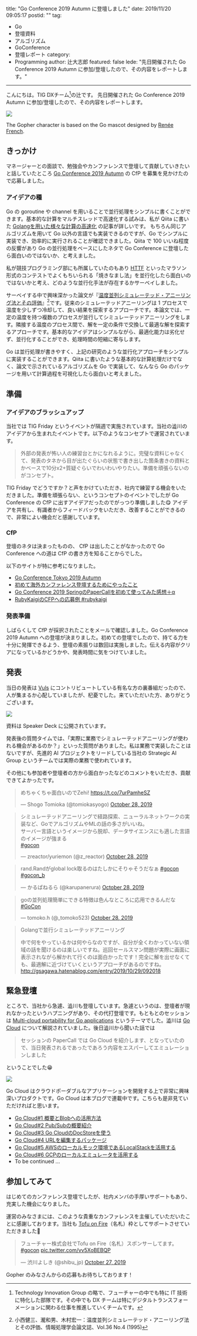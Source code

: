 title: "Go Conference 2019 Autumn に登壇しました"
date: 2019/11/20 09:05:17
postid: ""
tag:
  - Go
  - 登壇資料
  - アルゴリズム
  - GoConference
  - 登壇レポート
category:
  - Programming
author: 辻大志郎
featured: false
lede: "先日開催された Go Conference 2019 Autumn に参加/登壇したので、その内容をレポートします。"
---
こんにちは。TIG DXチーム[^2]の辻です。
先日開催された Go Conference 2019 Autumn に参加/登壇したので、その内容をレポートします。

<img src="/images/20191120/gopher-kun.jpg" class="img-small-size">

The Gopher character is based on the Go mascot designed by [Renée French](http://reneefrench.blogspot.com/).


[^2]: Technology Innovation Group の略で、フューチャーの中でも特に IT 技術に特化した部隊です。その中でも DX チームは特にデジタルトランスフォーメーションに関わる仕事を推進していくチームです。

## きっかけ

マネージャーとの面談で、勉強会やカンファレンスで登壇して貢献していきたいと話していたところ [Go Conference 2019 Autumn](https://www.papercall.io/gocon-tokyo-2019-autumn) の CfP を募集を見かけたので応募しました。

### アイデアの種

Go の goroutine や channel を用いることで並行処理をシンプルに書くことができます。基本的な計算をマルチスレッドで高速化する試みは、私が Qiita に書いた [Golangを用いた様々な計算の高速化](https://qiita.com/tutuz/items/057452fbbe9a5ae26d37) の記事が詳しいです。
もちろん同じアルゴリズムを用いて Go 以外の言語でも実装できるのですが、Go でシンプルに実装でき、効率的に実行されることが確認できました。Qiita で 100 いいね程度の反響があり Go の並行処理をベースにしたネタで Go Conference に登壇したら面白いのではないか、と考えました。

私が競技プログラミング部にも所属していたのもあり [HTTF](https://atcoder.jp/contests/future-contest-2020-qual) といったマラソン形式のコンテストでよくもちいられる「焼きなまし法」を並行化したら面白いのではないかと考え、どのような並行化手法が存在するかサーベイしました。

サーベイする中で興味深かった論文が『[温度並列シミュレーテッド・アニーリング法とその評価](https://ipsj.ixsq.nii.ac.jp/ej/?action=repository_uri&item_id=13940&file_id=1&file_no=1)』[^1]です。従来のシミュレーテッドアニーリングは 1 プロセスで温度を少しずつ冷却して、良い結果を探索するアプローチです。本論文では、一定の温度を持つ複数のプロセスが並行してシミュレーテッドアニーリングをします。隣接する温度のプロセス間で、解を一定の条件で交換して最適な解を探索するアプローチです。基本的なアイデアはシンプルながら、最適化能力は劣化せず、並行化することができ、処理時間の短縮に寄与します。

[^1]: 小西健三、瀧和男、木村宏一：温度並列シミュレーテッド・アニーリング法とその評価、情報処理学会論文誌、Vol.36 No.4 (1995)

Go は並行処理が書きやすく、上記の研究のような並行化アプローチをシンプルに実装することができます。Qiita に書いたような基本的な計算処理だけでなく、論文で示されているアルゴリズムを Go で実装して、なんなら Go のパッケージを用いて計算過程を可視化したら面白いと考えました。

## 準備

### アイデアのブラッシュアップ

当社では TIG Friday というイベントが隔週で実施されています。当社の澁川のアイデアから生まれたイベントです。以下のようなコンセプトで運営されています。

> 外部の発表が怖い人の練習台とかになれるように。完璧な資料じゃなくて、発表のタネから目が出たぐらいの状態で書き出した箇条書きの資料とかベースで10分x2+質疑ぐらいでわいわいやりたい。準備を頑張らないのがコンセプト。

TIG Friday でどうですか？と声をかけていただき、社内で練習する機会をいただきました。準備を頑張らない、というコンセプトのイベントでしたが Go Conference の CfP に出すアイデアだったのでがっつり準備しました😋
アイデアを共有し、有識者からフィードバックをいただき、改善することができるので、非常によい機会だと感謝しています。

### CfP

登壇のネタは決まったものの、 CfP は出したことがなかったので Go Conference への道は CfP の書き方を知ることからでした。

以下のサイトが特に参考になりました。

- [Go Conference Tokyo 2019 Autumn](https://www.papercall.io/gocon-tokyo-2019-autumn)
- [初めて海外カンファレンス登壇するためにやったこと](https://blog.monochromegane.com/blog/2019/08/11/toward_the_oversea_conference/)
- [Go Conference 2019 SpringのPaperCallを初めて使ってみた感想＋α](https://ymotongpoo.hatenablog.com/entry/2019/04/25/001319)
- [RubyKaigiのCFPへの応募例 #rubykaigi](https://www.clear-code.com/blog/2017/6/6.html)

### 発表準備

しばらくして CfP が採択されたことをメールで確認しました。Go Conference 2019 Autumn への登壇が決まりました。初めての登壇でしたので、持てる力を十分に発揮できるよう、登壇の素振りは数回は実施しました。伝える内容がクリアになっているかどうかや、発表時間に気をつけていました。

## 発表

当日の発表は [Vuls](https://github.com/future-architect/vuls) にコントリビュートしている有名な方の裏番組だったので、人が集まるか心配していましたが、杞憂でした。来ていただいた方、ありがとうございます。

<img src="/images/20191120/photo_20191120_01.jpeg">

資料は Speaker Deck に公開されています。

<script async class="speakerdeck-embed" data-id="01855be763dc46f18bfba1cf8d60f147" data-ratio="1.77777777777778" src="//speakerdeck.com/assets/embed.js"></script>

発表後の質問タイムでは、「実際に業務でシミュレーテッドアニーリングが使われる機会があるのか？」といった質問がありました。私は業務で実装したことはないですが、先進的 AI プロジェクトをリードしている当社の Strategic AI Group というチームでは実際の業務で使われています。

その他にも参加者や登壇者の方から面白かったなどのコメントをいただき、貢献できてよかったです。

<blockquote class="twitter-tweet"><p lang="ja" dir="ltr">めちゃくちゃ面白いのでZehi! <a href="https://t.co/7urPamheSZ">https://t.co/7urPamheSZ</a></p>&mdash; Shogo Tomioka (@tomiokasyogo) <a href="https://twitter.com/tomiokasyogo/status/1188716537110093824?ref_src=twsrc%5Etfw">October 28, 2019</a></blockquote> <script async src="https://platform.twitter.com/widgets.js" charset="utf-8"></script>

<blockquote class="twitter-tweet"><p lang="ja" dir="ltr">シミュレーテッドアニーリングで経路探索、ニューラルネットワークの実装など、GoでアルゴリズムやMLの話の多さがいいね。<br>サーバー言語というイメージから脱却、データサイエンスにも適した言語のイメージが強まる<br> <a href="https://twitter.com/hashtag/gocon?src=hash&amp;ref_src=twsrc%5Etfw">#gocon</a></p>&mdash; zreactor/yuriemon (@z_reactor) <a href="https://twitter.com/z_reactor/status/1188703466656387072?ref_src=twsrc%5Etfw">October 28, 2019</a></blockquote> <script async src="https://platform.twitter.com/widgets.js" charset="utf-8"></script>

<blockquote class="twitter-tweet"><p lang="ja" dir="ltr">rand.Randがglobal lock取るのはたしかにそりゃそうだなぁ <a href="https://twitter.com/hashtag/gocon?src=hash&amp;ref_src=twsrc%5Etfw">#gocon</a> <a href="https://twitter.com/hashtag/gocon_b?src=hash&amp;ref_src=twsrc%5Etfw">#gocon_b</a></p>&mdash; かるぱねるら (@karupanerura) <a href="https://twitter.com/karupanerura/status/1188702910529462272?ref_src=twsrc%5Etfw">October 28, 2019</a></blockquote> <script async src="https://platform.twitter.com/widgets.js" charset="utf-8"></script>

<blockquote class="twitter-tweet"><p lang="ja" dir="ltr">goの並列処理簡単にできる特徴は色んなところに応用できるんだな <a href="https://twitter.com/hashtag/GoCon?src=hash&amp;ref_src=twsrc%5Etfw">#GoCon</a></p>&mdash; tomoko.h (@_tomoko523) <a href="https://twitter.com/_tomoko523/status/1188700567821905920?ref_src=twsrc%5Etfw">October 28, 2019</a></blockquote> <script async src="https://platform.twitter.com/widgets.js" charset="utf-8"></script>

> Golangで並行シミュレーテッドアニーリング
>
> 中で何をやっているかは何やらなのですが、自分が全くわかっていない領域の話を聞けるのは楽しいですね。巡回セールスマン問題が実際に画面に表示されながら解かれて行くのは面白かったです！完全に解を出せなくても、最適解に近づけていくというアプローチがあるのですね。
> http://gsagawa.hatenablog.com/entry/2019/10/29/092018


## 緊急登壇

ところで、当社から急遽、澁川も登壇しています。急遽というのは、登壇者が現れなかったというハプニングがあり、その代打登壇です。もともとのセッションは [Multi-cloud portability for Go applications](https://gocon.jp/sessions/multi-cloud_portability_for_go_applications/) というテーマでした。澁川は [Go Cloud](https://gocloud.dev/) について解説されていました。後日澁川から聞いた話では

> セッションの PaperCall では Go Cloud を紹介します、となっていたので、当日発表されるであったであろう内容をエスパーしてエミュレーションしました

ということでした😁

<img src="/images/20191120/photo_20191120_02.jpeg">

Go Cloud はクラウドポーダブルなアプリケーションを開発する上で非常に興味深いプロダクトです。Go Cloud は本ブログで連載中です。こちらも是非見ていただければと思います。

 * [Go Cloud#1 概要とBlobへの活用方法](https://future-architect.github.io/articles/20191111/)
 * [Go Cloud#2 Pub/Subの概要紹介](https://future-architect.github.io/articles/20191112/)
 * [Go Cloud#3 Go CloudのDocStoreを使う](https://future-architect.github.io/articles/20191113/)
 * [Go Cloud#4 URLを編集するパッケージ](https://future-architect.github.io/articles/20191114/)
 * [Go Cloud#5 AWSのローカルモック環境であるLocalStackを活用する](https://future-architect.github.io/articles/20191115/)
 * [Go Cloud#6 GCPのローカルエミュレータを活用する](https://future-architect.github.io/articles/20191119/)
 * To be continued ...

## 参加してみて

はじめてのカンファレンス登壇でしたが、社内メンバの手厚いサポートもあり、充実した機会になりました。

運営のみなさまには、このような貴重なカンファレンスを主催していただいたことに感謝しております。当社も [Tofu on Fire](https://gocon.jp/partners/nameplate/future/)（名札）枠としてサポートさせていただきました📛

<blockquote class="twitter-tweet"><p lang="ja" dir="ltr">フューチャー株式会社でTofu on Fire（名札）スポンサーしてます。 <a href="https://twitter.com/hashtag/gocon?src=hash&amp;ref_src=twsrc%5Etfw">#gocon</a> <a href="https://t.co/vv5XoBEBQP">pic.twitter.com/vv5XoBEBQP</a></p>&mdash; 渋川よしき (@shibu_jp) <a href="https://twitter.com/shibu_jp/status/1188601238826303488?ref_src=twsrc%5Etfw">October 27, 2019</a></blockquote> <script async src="https://platform.twitter.com/widgets.js" charset="utf-8"></script>

Gopher のみなさんからの応募もお待ちしております！

